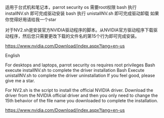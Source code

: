 适用于台式机和笔记本，parrot security os 需要root权限
bash 执行 installNV.sh 即可完成驱动安装
bash 执行 unistallNV.sh 即可完成驱动卸载
如果你觉得好用请给我一个star

对于NV2.sh是安装官方NVIDIA驱动程序的脚本。从NVIDIA官方驱动程序下载驱动程序，然后您只需要更改下载的文件名的第15个行为即可完成安装。

https://www.nvidia.com/Download/index.aspx?lang=en-us


English

For desktops and laptops, parrot security os requires root privileges
Bash execute installNV.sh to complete the driver installation
Bash Execute unistallNV.sh to complete the driver uninstallation
If you feel good, please give me a star.

For NV2.sh is the script to install the official NVIDIA driver. Download the driver from the NVIDIA official driver and then you only need to change the 15th behavior of the file name you downloaded to complete the installation.

https://www.nvidia.com/Download/index.aspx?lang=en-us